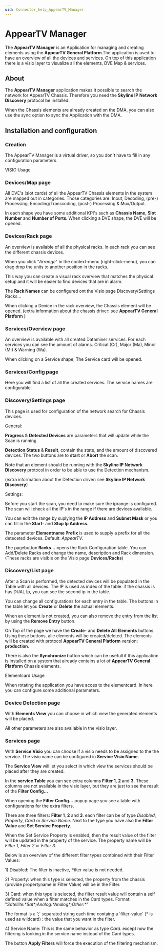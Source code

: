 ```yaml
---
uid: Connector_help_AppearTV_Manager
---
```


# AppearTV Manager

The **AppearTV Manager** is an Application for managing and creating elements using the **AppearTV General Platform**.The application is used to have an overview of all the devices and services. On top of this application there is a visio layer to visualize all the elements, DVE Map & services.

## About

The **AppearTV Manager** application makes it possible to search the network for AppearTV Chassis. Therefore you need the **Skyline IP Network Discovery** protocol be installed.

When the Chassis elements are already created on the DMA, you can also use the sync option to sync the Application with the DMA.

## Installation and configuration

### Creation

The AppearTV Manager is a virtual driver, so you don't have to fill in any configuration parameters.

VISIO Usage

### Devices/Map page

All DVE's (slot cards) of all the AppearTV Chassis elements in the system are mapped out in categories. Those categories are: Input, Decoding, (pre-) Processing, Encoding/Transcoding, (post-) Processing & Mux/Output.

In each shape you have some additional KPI's such as **Chassis Name**, **Slot Number** and **Number of Ports**. When clicking a DVE shape, the DVE will be opened.

### Devices/Rack page

An overview is available of all the physical racks. In each rack you can see the different chassis devices.

When you click "*Arrange*" in the context-menu (right-click-menu), you can drag drop the units to another position in the racks.

This way you can create a visual rack overview that matches the physical setup and it will be easier to find devices that are in alarm.

The **Rack Names** can be configured ont the Visio page Discovery/Settings Racks...

When clicking a Device in the rack overview, the Chassis element will be opened. (extra information about the chassis driver: see **AppearTV General Platform** )

### Services/Overview page

An overview is available with all created Dataminer services. For each services you can see the amount of alarms. Critical (Cr), Major (Ma), Minor (Mi) & Warning (Wa).

When clicking on a Service shape, The Service card will be opened.

### Services/Config page

Here you will find a list of all the created services. The service names are configurable.

### Discovery/Settings page

This page is used for configuration of the network search for Chassis devices.

General:

**Progress** & **Detected Devices** are parameters that will update while the Scan is running.

**Detection Status** & **Result**, contain the state, and the amount of discovered devices. The two buttons are to **start** or **Abort** the scan.

Note that an element should be running with the **Skyline IP Network Discovery** protocol in order to be able to use the Detection mechanism.

(extra information about the Detection driver: see ****Skyline IP Network Discovery****)

Settings:

Before you start the scan, you need to make sure the iprange is configured. The scan will check all the IP's in the range if there are devices available.

You can edit the range by suplying the **IP Address** and **Subnet Mask** or you can fill in the **Start-** and **Stop Ip Address**.

The parameter **Elementname Prefix** is used to supply a prefix for all the deteceted devices. Default: *AppearTV*.

The pagebutton **Racks...** opens the Rack Configuration table. You can Add/Delete Racks and change the name, description and Rack dimension. (These racks are visible on the Visio page **Devices/Racks**)

### Discovery/List page

After a Scan is performed, the detected devices will be populated in the Table with all devices. The IP is used as index of the table. if the chassis is has DUAL Ip, you can see the second ip in the table.

You can change all configurations for each entry in the table. The buttons in the table let you **Create** or **Delete** the actual elements.

When an element is not created, you can also remove the entry from the list by using the **Remove Entry** button.

On Top of the page we have the **Create**- and **Delete All Elements** buttons. Using these buttons, alle elements will be created/deleted. The elements will be created with protocol **AppearTV General Platform** version: **production**.

There is also the **Synchronize** button which can be usefull if this application is installed on a system that already contains a lot of **AppearTV General Platform** Chassis elements.

Elementcard Usage

When rotating the application you have acces to the elementcard. In here you can configure some additional parameters.

### Device Detection page

With **Elements View** you can choose in which view the generated elements will be placed.

All other parameters are also available in the visio layer.

### Services page

With **Service Visio** you can choose if a visio needs to be assigned to the the service. The visio name can be configured in **Service Visio Name**.

The **Service View** will let you select in which view the services should be placed after they are created.

In the **service Table** you can see extra columns **Filter 1**, **2** and **3**. These columns are not available in the visio layer, but they are just to see the result of the **Filter Config...**

When opening the **Filter Config...** popup page you see a table with configurations for the extra filters.

There are three filters: **Filter 1**, **2** and **3**. each filter can be of type *Disabled*, *Property*, *Card* or *Service Name.* Next to the type you have also the **Filter Value** and **Set Service Property**.

When the Set Service Property is enabled, then the result value of the filter will be updated in the property of the service. The property name will be *Filter 1*, *Filter 2* or *Filter 3*.

Below is an overview of the different filter types combined with their Filter Values:

1\) Disabled: The filter is inactive, Filter value is not needed.

2\) Property: when this type is selected, the property from the chassis (provide propertyname in Filter Value) will be in the Filter.

3\) Card: when this type is selected, the filter result value will contain a self defined value when a filter matches in the Card types. Format: "*Satellite:\*Sat\*;Analog:\*Analog\*;Other:\**"

The format is a ';' separated string each time containg a 'filter-value' (\* is used as wildcard) : the value that you want in the filter.

4\) Service Name: This is the same behavior as type *Card*. except now the filtering is looking in the service name instead of the Card types.

The button **Apply Filters** will force the execution of the filtering mechanism.
